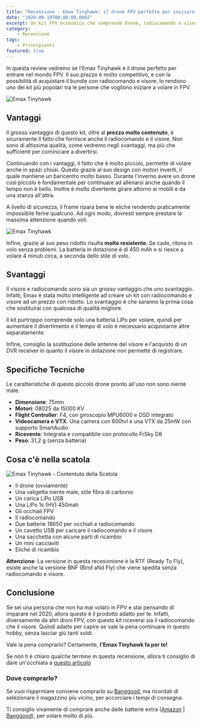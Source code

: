 ```yaml
---
title: "Recensione - Emax Tinyhawk: il drone FPV perfetto per iniziare?"
date: "2020-09-19T00:00:00.000Z"
excerpt: Un kit FPV economico che comprende drone, radiocomando e visore. L'Emax Tinyhawk è il drone giusto per inziare a volrare in FPV? In questa recensione vedremo quali sono i suoi vantaggi e svantaggi.
category:
    - Recensione
tags: 
    - Principianti
featured: true
---
```

In questa review vedremo se l'Emax Tinyhawk è il drone perfetto per entrare nel mondo FPV. Il suo prezzo è molto competitivo, e con la possibilità di acquistare il bundle con radiocomando e visore, lo rendono uno dei kit più popolari tra le persone che vogliono iniziare a volare in FPV.

![Emax Tinyhawk](/images/recensioni/emax-tinyhawk/tinyhawk_3.png)


## Vantaggi
Il grosso vantaggio di questo kit, oltre al **prezzo molto contenuto**, è sicuramente il fatto che fornisce anche il radiocomando e il visore. Non sono di altissima qualità, come vedremo negli svantaggi, ma più che sufficienti per cominicare a divertirsi.

Continuando con i vantaggi, il fatto che è molto piccolo, permette di volare anche in spazi chiusi. Questo grazie al suo design con motori inveriti, il quale mantiene un baricentro molto basso. Durante l'inverno avere un drone così piccolo è fondamentale per continuare ad allenarsi anche quando il tempo non è bello. Inoltre è molto divertente girare attorno ai mobili e da una stanza all'altra. 

A livello di sicurezza, il frame ripara bene le eliche rendendo praticamente impossibile ferire qualcuno. Ad ogni modo, dovresti sempre prestare la massima attenzione quando voli. 

![Emax Tinyhawk](/images/recensioni/emax-tinyhawk/tinyhawk_1.png)

Infine, grazie al suo peso ridotto risulta **molto resistente**. Se cade, ritona in volo senza problemi. La batteria in dotazione è di 450 mAh e si riesce a volare 4 minuti circa, a seconda dello stile di volo.


## Svantaggi
Il visore e radiocomando sono sia un grosso vantaggio che uno svantaggio. Infatti, Emax è stata molto intelligente ad creare un kit con radiocomando e visore ad un prezzo con ridotto. Lo svantaggio è che saranno la prima cosa che sostituirai con qualcosa di qualità migliore. 

Il kit purtroppo comprende solo una batteria LiPo per volare, quindi per aumentare il divertimento e il tempo di volo è necessario acquistarne altre separatamente.

Infine, consiglio la sostituzione delle antenne del visore e l'acquisto di un DVR receiver in quanto il visore in dotazione non permette di registrare.

## Specifiche Tecniche

Le caratteristiche di questo piccolo drone pronto all'uso non sono niente male.

- **Dimensione**: 75mm 
- **Motori**: 08025 da 15000 KV
- **Flight Controller**: F4, con giroscopio MPU6000 e OSD integrato
- **Videocamera e VTX**: Una camera con 600tvl e una VTX da 25mW con supporto SmartAudio
- **Ricevente**: Integrata e compatibile con protocollo FrSky D8
- **Peso**: 31,2 g (senza batteria)


## Cosa c'è nella scatola

![Emax Tinyhawk - Contentuto della Scatola](/images/recensioni/emax-tinyhawk/tinyhawk_2.png)

- Il drone (ovviamente)
- Una valigetta niente male, stile fibra di carbonio
- Un carica LiPo USB
- Una LiPo 1s (HV) 450mah 
- Gli occhiali FPV 
- Il radiocomando 
- Due batterie 18650 per occhiali e radiocomando
- Un cavetto USB per caricare il radiocomando e il visore
- Una sacchetta con alcune parti di ricambio
- Un mini cacciaviti
- Eliche di ricambio

**Attenzione**: La versione in questa recesionione è la RTF (Ready To Fly), esiste anche la versione BNF (Bind aNd Fly) che viene spedita senza radiocomando e visore.

## Conclusione

Se sei una persona che non ha mai volato in FPV e stai pensando di imparare nel 2020, allora questo è il prodotto adatto per te. Infatti, diversamente da altri droni FPV, con questo kit riceverai sia il radiocomando che il visore. Quindi adatto per capire se vale la pena continuare in questo hobby, senza lasciar giù tanti soldi.

Vale la pena comprarlo? Certamente, **l'Emax Tinyhawk fa per te!**

Se non ti è chiaro qualche termine in questa recensione, allora ti consiglio di dare un'occhiata a [questo articolo](https://lucafpv.com/bibbia-fpv/)


### Dove comprarlo?

Se vuoi risparmiare conviene comprarlo su <a href="https://www.banggood.com/custlink/Dv3Yrz4CHs" rel="nofollow" target="_blank">Banggood</a>, ma ricordati di selezionare il magazzino più vicino, per accorciare i tempi di consegna.

Ti consiglio vivamente di comprare anche delle batterie extra (<a href="https://amzn.to/3iL30xn" rel="nofollow" target="_blank">Amazon</a> | <a href="https://www.banggood.com/custlink/vmGEpM4CWs" rel="nofollow" target="_blank">Banggood</a>), per volare molto di più.